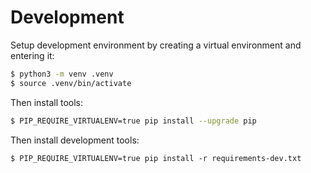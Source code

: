 # Development

Setup development environment by creating a virtual environment and entering it:

```bash
$ python3 -m venv .venv
$ source .venv/bin/activate
```

Then install tools:

```bash
$ PIP_REQUIRE_VIRTUALENV=true pip install --upgrade pip
```

Then install development tools:

```
$ PIP_REQUIRE_VIRTUALENV=true pip install -r requirements-dev.txt
```

